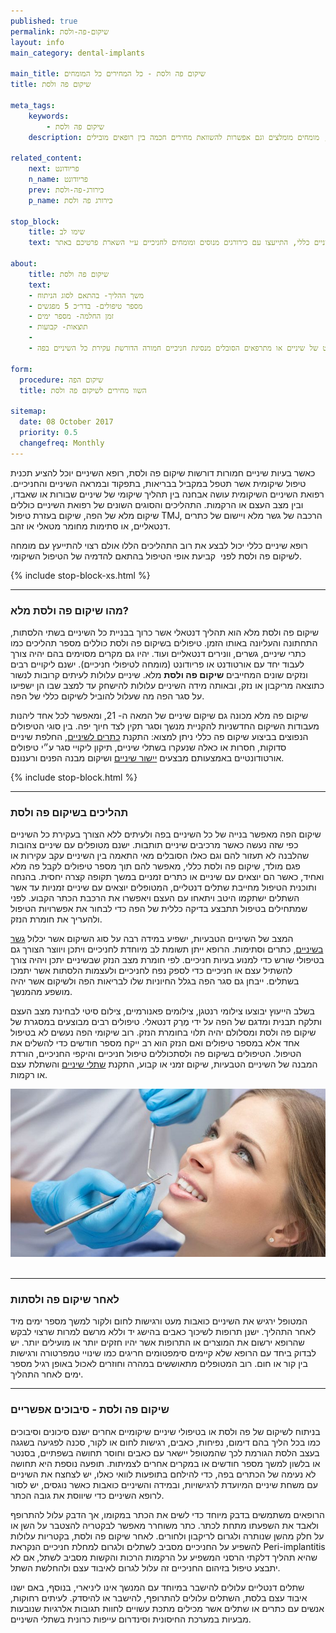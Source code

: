 ```yaml
---
published: true
permalink: שיקום-פה-ולסת
layout: info
main_category: dental-implants

main_title: שיקום פה ולסת - כל המחירים כל המומחים
title: שיקום פה ולסת

meta_tags:
    keywords:
        - שיקום פה ולסת
    description: שיקום פה ולסת - מידע מקיף על כל ההליכים הקשורים לתיקון המנשך והסגר בפה להקניית חיוך יפה ובפה מלא שיניים, מחירים, מומחים מומלצים וגם אפשרות להשוואת מחירים חכמה בין רופאים מובילים

related_content:
    next: פריודונט
    n_name: פריודונט
    prev: כירורג-פה-ולסת
    p_name: כירורג פה ולסת

stop_block: 
    title: שימו לב
    text: זקוקים להליך מורכב בשל מחלת חניכיים קשה או אובדן מלא של שיניים? חשוב שאת הטיפול תעברו אצל פריודונט או מומחה פה ולסת ולא אצל רופא שיניים כללי, התייעצו עם כירורגים מנוסים ומומחים לחניכיים ע״י השארת פרטיכם באתר.
    
about:
    title: שיקום פה ולסת
    text: 
    - משך ההליך- בהתאם לסוג הניתוח
    - מספר טיפולים- בדר״כ 5 מפגשים
    - זמן החלמה- מספר ימים
    - תוצאות- קבועות
    - 
    - שיקום פה ולסת יתאים למתרפאים הסובלים מאובדן מוחלט של שיניים או מתרפאים הסובלים מנסיגת חניכיים חמורה הדורשת עקירת כל השיניים בפה.

form:
  procedure: שיקום הפה
  title: השוו מחירים לשיקום פה ולסת
  
sitemap: 
  date: 08 October 2017
  priority: 0.5
  changefreq: Monthly
---
```

כאשר בעיות שיניים חמורות דורשות שיקום פה ולסת, רופא השיניים יוכל להציע תכנית טיפול שיקומית אשר תטפל במקביל בבריאות, בתפקוד ובמראה השיניים והחניכיים. רפואת השיניים השיקומית עושה אבחנה בין תהליך שיקומי של שיניים שבורות או שאבדו, ובין מצב העצם או הרקמות. התהליכים והסוגים השונים של רפואת השיניים כוללים שיקום מלא של הפה, שיקום בעזרת טיפול TMJ, הרכבה של גשר מלא ויישום של כתרים דנטאליים, או סתימות מחומר מטאלי או זהב.

רופא שיניים כללי יכול לבצע את רוב התהליכים הללו אולם רצוי להתייעץ עם מומחה לשיקום פה ולסת לפני  קביעת אופי הטיפול בהתאם להדמיה של הטיפול השיקומי.

 {% include stop-block-xs.html %}  

- - - - - -

###  מהו שיקום פה ולסת מלא?

שיקום פה ולסת מלא הוא תהליך דנטאלי אשר כרוך בבניית כל השיניים בשתי הלסתות, התחתונה והעליונה באותו הזמן. טיפולים בשיקום פה ולסת כוללים מספר תהליכים כמו כתרי שיניים, גשרים, וונירים דנטאליים ועוד. יהיו גם מקרים מסוימים בהם יהיה צורך לעבוד יחד עם אורטודנט או פריודונט (מומחה לטיפולי חניכיים). ישנם ליקויים רבים ונזקים שונים המחייבים **שיקום פה ולסת** מלא. שיניים עלולות לעיתים קרובות לנשור כתוצאה מריקבון או נזק, ובאותה מידה השיניים עלולות להישחק עד למצב שבו הן ישפיעו על סגר הפה מה שעלול להוביל לשיקום כללי של הפה. 

שיקום פה מלא מכונה גם שיקום שיניים של המאה ה- 21, ומאפשר לכל אחד ליהנות מעבודות השיקום החדשניות להקניית מנשך וסגר תקין לצד חיוך יפה. בין סוגי הטיפולים הנפוצים בביצוע שיקום פה כללי ניתן למצוא: התקנת [כתרים לשיניים](/כתרים-לשיניים), החלפת שיניים סדוקות, חסרות או כאלה שנעקרו בשתלי שיניים, תיקון ליקויי סגר ע״י טיפולים אורטודונטיים באמצעותם מבצעים [יישור שיניים](/יישור-שיניים) ושיקום מבנה הפנים ורענונם.

 {% include stop-block.html %}  

- - - - - -

###  תהליכים בשיקום פה ולסת

שיקום הפה מאפשר בנייה של כל השיניים בפה ולעיתים ללא הצורך בעקירת כל השיניים כפי שזה נעשה כאשר מרכיבים שיניים תותבות. ישנם מטופלים עם שיניים צהובות שהלבנה לא תעזור להם וגם כאלו הסובלים מאי התאמה בין השיניים עקב עקירות או פגם מולד, שיקום פה ולסת כללי, מאפשר להם תוך מספר טיפולים לקבל פה מלא ואחיד, כאשר הם יוצאים עם שיניים או כתרים זמניים במשך תקופה קצרה יחסית. בהנחה ותוכנית הטיפול מחייבת שתלים דנטליים, המטופלים יוצאים עם שיניים זמניות עד אשר השתלים ישתקמו היטב ויתאחו עם העצם ויאפשרו את הרכבת הכתר הקבוע. לפני שמתחילים בטיפול תתבצע בדיקה כללית של הפה כדי לבחור את אפשרויות הטיפול ולהעריך את חומרת הנזק. 

המצב של השיניים הטבעיות, ישפיע במידה רבה על סוג השיקום אשר יכלול [גשר בשיניים](/גשר-בשיניים), כתרים וסתימות. הרופא ייתן תשומת לב מיוחדת לחניכיים ויתכן ויווצר הצורך גם בטיפולי שורש כדי למנוע בעיות חניכיים. לפי חומרת מצב הנזק שבשיניים יתכן ויהיה צורך להשתיל עצם או חניכיים כדי לספק נפח לחניכיים ולעצמות הלסתות אשר יתמכו בשתלים. ייבחן גם סגר הפה בגלל החיוניות שלו לבריאות הפה ולשיקום אשר יהיה מושפע מהמנשך. 

בשלב הייעוץ יבוצעו צילומי רנטגן, צילומים פאנורמיים, צילום סיטי לבחינת מצב העצם ותלקח תבנית ומדגם של הפה על ידי מֶרֶק דנטאלי. טיפולים רבים מבוצעים במסגרת של שיקום פה ולסת ומסלולם יהיה תלוי בחומרת הנזק. רוב שיקומי הפה נעשים לא בטיפול אחד אלא במספר טיפולים ואם הנזק הוא רב ייקח מספר חודשים כדי להשלים את הטיפול. הטיפולים בשיקום פה ולסתכוללים טיפול חניכיים והיקפי החניכיים, הורדת המבנה של השיניים הטבעיות, שיקום זמני או קבוע, התקנת [שתלי שיניים](/שתלי-שיניים) והשתלת עצם או רקמות.


 ![{{ page.title }}](/images/articles/dental-treatment.jpg)  

- - - - - -

###  לאחר שיקום פה ולסתות

המטופל ירגיש את השיניים כואבות מעט ורגישות לחום ולקור למשך מספר ימים מיד לאחר התהליך. ישנן תרופות לשיכוך כאבים בהישג יד וללא מרשם למרות שרצוי לבקש שהרופא ירשום את המוצרים או התרופות אשר יהיו חזקים יותר או מועילים יותר. יש לבדוק ביחד עם הרופא שלא קיימים סימפטומים חריגים כמו שינויי טמפרטורה ורגישות בין קור או חום. רוב המטופלים מתאוששים במהרה וחוזרים לאכול באופן רגיל מספר ימים לאחר התהליך.
- - - - - -

###  שיקום פה ולסת - סיבוכים אפשריים

בניתוח לשיקום של פה ולסת או בטיפולי שיניים שיקומיים אחרים ישנם סיכונים וסיבוכים כמו בכל הליך בהם דימום, נפיחות, כאבים, רגישות לחום או לקור, סכנה לפגיעה בשגגה בעצב הלסת הגורמת לכך שהמטופל יישאר עם כאבים וחוסר תחושה בשפתיים, בסנטר או בלשון למשך מספר חודשים או במקרים אחרים לצמיתות. תופעה נוספת היא תחושה לא נעימה של הכתרים בפה, כדי להילחם בתופעות לוואי כאלו, יש לצחצח את השיניים עם משחת שיניים המיועדת לרגישויות, ובמידה והשיניים כואבות כאשר נוגסים, יש לסור לרופא השיניים כדי שיווסת את גובה הכתר. 

הרופאים משתמשים בדבק מיוחד כדי לשים את הכתר במקומו, אך הדבק עלול להתרופף ולאבד את השפעתו מתחת לכתר. כתר משוחרר מאפשר לבקטריה להצטבר על השן או על חלק מהשן שנותרה ולגרום לריקבון ולחורים. לאחר שיקום פה ולסת, בקטריות עלולות להשפיע על החניכיים מסביב לשתלים ולגרום למחלת חניכיים הנקראת Peri-implantitis שהיא תהליך דלקתי הרסני המשפיע על הרקמות הרכות והקשות מסביב לשתל, אם לא יתבצע טיפול בזיהום החניכיים זה עלול לגרום לאיבוד עצם ולהחלשת השתל. 

שתלים דנטליים עלולים להישבר במיוחד עם המנשך אינו ליניארי, בנוסף, באם ישנו איבוד עצם בלסת, השתלים עלולים להתרופף, להישבר או להיסדק. לעיתים רחוקות, אנשים עם כתרים או שתלים אשר מכילים מתכת עשויים לחוות תגובות אלרגיות שנובעות מבעיות במערכת החיסונית וסינדרום עייפות כרונית בשתלי השיניים.